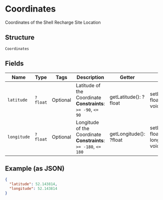 
# Coordinates

Coordinates of the Shell Recharge Site Location

## Structure

`Coordinates`

## Fields

| Name | Type | Tags | Description | Getter | Setter |
|  --- | --- | --- | --- | --- | --- |
| `latitude` | `?float` | Optional | Latitude of the Coordinate<br>**Constraints**: `>= -90`, `<= 90` | getLatitude(): ?float | setLatitude(?float latitude): void |
| `longitude` | `?float` | Optional | Longitude of the Coordinate<br>**Constraints**: `>= -180`, `<= 180` | getLongitude(): ?float | setLongitude(?float longitude): void |

## Example (as JSON)

```json
{
  "latitude": 52.143814,
  "longitude": 52.143814
}
```

